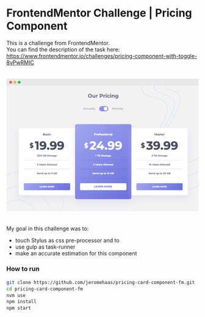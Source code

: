 # FrontendMentor Challenge | Pricing Component

This is a challenge from FrontendMentor.   
You can find the description of the task here:  
https://www.frontendmentor.io/challenges/pricing-component-with-toggle-8vPwRMIC

<img src="./assets/readme/preview.png" width="700" style="margin: 20px 0" />

My goal in this challenge was to:
- touch Stylus as css pre-processor and to 
- use gulp as task-runner
- make an accurate estimation for this component

### How to run
```bash
git clone https://github.com/jeromehaas/pricing-card-component-fm.git
cd pricing-card-component-fm
nvm use
npm install 
npm start
```